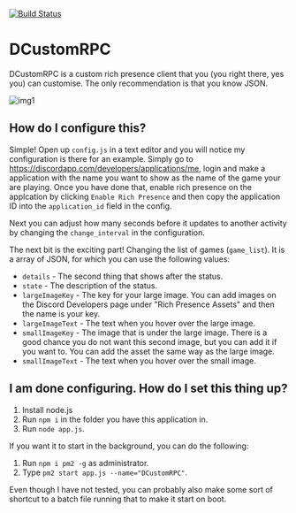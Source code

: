 [![Build Status](https://travis-ci.org/JakeMakesStuff/DCustomRPC.svg?branch=legacy)](https://travis-ci.org/JakeMakesStuff/DCustomRPC)

# DCustomRPC
DCustomRPC is a custom rich presence client that you (you right there, yes you) can customise. The only recommendation is that you know JSON.

![img1](https://i.imgur.com/8Pf5HjT.png)

## How do I configure this?
Simple! Open up `config.js` in a text editor and you will notice my configuration is there for an example. Simply go to https://discordapp.com/developers/applications/me, login and make a application with the name you want to show as the name of the game your are playing. Once you have done that, enable rich presence on the applcation by clicking `Enable Rich Presence` and then copy the application ID into the `application_id` field in the config.

Next you can adjust how many seconds before it updates to another activity by changing the `change_interval` in the configuration.

The next bit is the exciting part! Changing the list of games (`game_list`). It is a array of JSON, for which you can use the following values:

- `details` - The second thing that shows after the status.
- `state` - The description of the status.
- `largeImageKey` - The key for your large image. You can add images on the Discord Developers page under "Rich Presence Assets" and then the name is your key.
- `largeImageText` - The text when you hover over the large image.
- `smallImageKey` - The image that is under the large image. There is a good chance you do not want this second image, but you can add it if you want to. You can add the asset the same way as the large image.
- `smallImageText` - The text when you hover over the small image.

## I am done configuring. How do I set this thing up?
1. Install node.js
2. Run `npm i` in the folder you have this application in.
3. Run `node app.js`.

If you want it to start in the background, you can do the following:

1. Run `npm i pm2 -g` as administrator.
2. Type `pm2 start app.js --name="DCustomRPC"`.

Even though I have not tested, you can probably also make some sort of shortcut to a batch file running that to make it start on boot.
